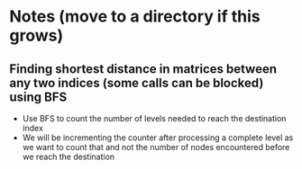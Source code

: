 # Notes (move to a directory if this grows)

## Finding shortest distance in matrices between any two indices (some calls can be blocked) using BFS
* Use BFS to count the number of levels needed to reach the destination index
* We will be incrementing the counter after processing a complete level as we want to count that and not the number of nodes encountered before we reach the destination

